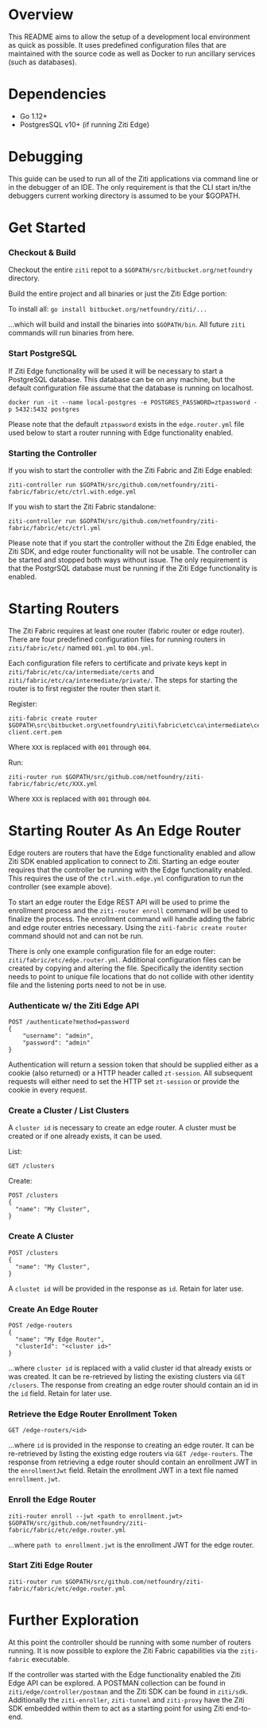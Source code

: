 # Overview

This README aims to allow the setup of a development local environment as quick as possible. It uses predefined
configuration files that are maintained with the source code as well as Docker to run ancillary services (such as 
databases).

# Dependencies

- Go 1.12+
- PostgresSQL v10+ (if running Ziti Edge)


# Debugging

This guide can be used to run all of the Ziti applications via command line or in the debugger of an IDE. The only
requirement is that the CLI start in/the debuggers current working directory is assumed to be your $GOPATH.


# Get Started

### Checkout & Build

Checkout the entire `ziti` repot to a `$GOPATH/src/bitbucket.org/netfoundry` directory.

Build the entire project and all binaries or just the Ziti Edge portion:

To install all: ```go install bitbucket.org/netfoundry/ziti/...```

...which will build and install the binaries into `$GOPATH/bin`. All future `ziti` commands will run binaries from here.

### Start PostgreSQL

If Ziti Edge functionality will be used it will be necessary to start a PostgreSQL database. This database can be on
any machine, but the default configuration file assume that the database is running on localhost.

```
docker run -it --name local-postgres -e POSTGRES_PASSWORD=ztpassword -p 5432:5432 postgres
```

Please note that the default `ztpassword` exists in the `edge.router.yml` file used below to start a router 
running with Edge functionality enabled.

### Starting the Controller

If you wish to start the controller with the Ziti Fabric and Ziti Edge enabled:

```
ziti-controller run $GOPATH/src/github.com/netfoundry/ziti-fabric/fabric/etc/ctrl.with.edge.yml
```


If you wish to start the Ziti Fabric standalone:

```
ziti-controller run $GOPATH/src/github.com/netfoundry/ziti-fabric/fabric/etc/ctrl.yml
```

Please note that if you start the controller without the Ziti Edge enabled, the Ziti SDK, and edge router functionality
will not be usable. The controller can be started and stopped both ways without issue. The only requirement is that the
PostgrSQL database must be running if the Ziti Edge functionality is enabled.


# Starting  Routers

The Ziti Fabric requires at least one router (fabric router or edge router). There are four predefined configuration files 
for running routers in `ziti/fabric/etc/` named `001.yml` to `004.yml`. 

Each configuration file refers to certificate and private keys kept in `ziti/fabric/etc/ca/intermediate/certs` and
`ziti/fabric/etc/ca/intermediate/private/`. The steps for starting the router is to first register the router then 
start it.

Register:

```
ziti-fabric create router $GOPATH\src\bitbucket.org\netfoundry\ziti\fabric\etc\ca\intermediate\certs\XXX-client.cert.pem
```

Where `XXX` is replaced with `001` through `004`.

Run:

```
ziti-router run $GOPATH/src/github.com/netfoundry/ziti-fabric/fabric/etc/XXX.yml
```

Where `XXX` is replaced with `001` through `004`.

# Starting Router As An Edge Router

Edge routers are routers that have the Edge functionality enabled and allow Ziti SDK enabled application to connect to 
Ziti. Starting an edge eouter requires that the controller be running with the Edge functionality
enabled. This requires the use of the `ctrl.with.edge.yml` configuration to run the controller (see example above).

To start an edge router the Edge REST API will be used to prime the enrollment process and the
`ziti-router enroll` command will be used to finalize the process. The enrollment command will handle adding the fabric
and edge router entries necessary. Using the `ziti-fabric create router` command should not and can not be run.


There is only one example configuration file for an edge router: 
`ziti/fabric/etc/edge.router.yml`. Additional configuration files can be created by copying and altering the
file. Specifically the identity section needs to point to unique file locations that do not collide with other identity
file and the listening ports need to not be in use.

### Authenticate w/ the Ziti Edge API

```
POST /authenticate?method=password
{
    "username": "admin",
    "password": "admin"
}
```

Authentication will return a session token that should be supplied either as a cookie (also returned) or a HTTP header
called `zt-session`. All subsequent requests will either need to set the HTTP set `zt-session` or provide the cookie in
every request.


### Create a Cluster / List Clusters

A `cluster id` is necessary to create an edge router. A cluster must be created or if one already exists, it can be used.

List:

```
GET /clusters
```

Create:

```
POST /clusters
{
  "name": "My Cluster",
}
```

### Create A Cluster

```
POST /clusters
{
  "name": "My Cluster",
}
```

A `clustet id` will be provided in the response as `id`. Retain for later use.

### Create An Edge Router
```
POST /edge-routers
{
  "name": "My Edge Router",
  "clusterId": "<cluster id>"
}
```

...where `cluster id` is replaced with a valid cluster id that already exists or was created. It can be re-retrieved by
listing the existing clusters via `GET /clusers`. The response from creating an edge router should contain an id in 
the `id` field. Retain for later use.

### Retrieve the Edge Router Enrollment Token

```
GET /edge-routers/<id>
```

...where `id` is provided in the response to creating an edge router. It can be re-retrieved by listing the existing
edge routers via `GET /edge-routers`. The response from retrieving a edge router should contain an enrollment JWT in the 
`enrollmentJwt` field. Retain the enrollment JWT in a text file named `enrollment.jwt`.

### Enroll the Edge Router

```
ziti-router enroll --jwt <path to enrollment.jwt> $GOPATH/src/github.com/netfoundry/ziti-fabric/fabric/etc/edge.router.yml
```

...where `path to enrollment.jwt` is the enrollment JWT for the edge router.

### Start Ziti Edge Router

```
ziti-router run $GOPATH/src/github.com/netfoundry/ziti-fabric/fabric/etc/edge.router.yml
```

# Further Exploration

At this point the controller should be running with some number of routers running. It is now possible
to explore the Ziti Fabric capabilities via the `ziti-fabric` executable. 

If the controller was started with the Edge
functionality enabled the Ziti Edge API can be explored. A POSTMAN collection can be found in
 `ziti/edge/controller/postman` and the Ziti SDK can be found in `ziti/sdk`. Additionally the `ziti-enroller`, `ziti-tunnel` and 
 `ziti-proxy` have the Ziti SDK embedded within them to act as a starting point for using Ziti end-to-end.